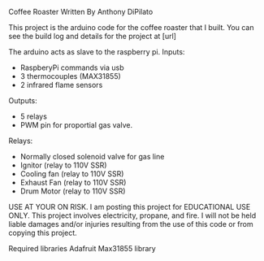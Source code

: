 Coffee Roaster
Written By Anthony DiPilato
 
This project is the arduino code for the coffee roaster that I built.
You can see the build log and details for the project at [url]

The arduino acts as slave to the raspberry pi.
Inputs:
- RaspberyPi commands via usb 
- 3 thermocouples (MAX31855)
- 2 infrared flame sensors

Outputs: 
- 5 relays
- PWM pin for proportial gas valve.

Relays:
- Normally closed solenoid valve for gas line
- Ignitor (relay to 110V SSR)
- Cooling fan (relay to 110V SSR)
- Exhaust Fan (relay to 110V SSR)
- Drum Motor (relay to 110V SSR)


USE AT YOUR ON RISK.
I am posting this project for EDUCATIONAL USE ONLY.
This project involves electricity, propane, and fire.
I will not be held liable damages and/or injuries resulting from the use of this code or from copying this project.

Required libraries
Adafruit Max31855 library

